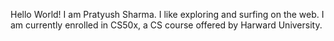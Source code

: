 Hello World!
I am Pratyush Sharma. 
I like exploring and surfing on the web.
I am currently enrolled in CS50x, a CS course offered by Harward University.
